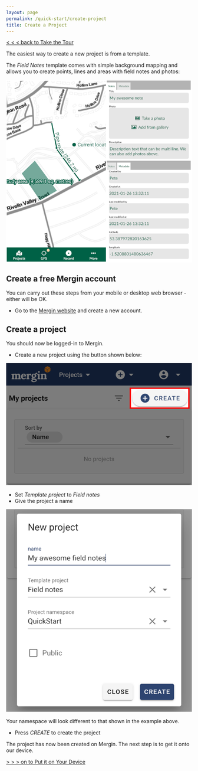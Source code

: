 ```yaml
---
layout: page
permalink: /quick-start/create-project
title: Create a Project
---
```


[< < < back to Take the Tour](/quick-start/take-the-tour)

The easiest way to create a new project is from a template.

The *Field Notes* template comes with simple background mapping and allows 
you to create points, lines and areas with field notes and photos: 

![Capture Georeferenced Photos and Field Notes](../images/capture-georeferenced-photos-and-field-notes.png)


## Create a free Mergin account

You can carry out these steps from your mobile or desktop web browser - 
either will be OK.

* Go to the <a href="https://public.cloudmergin.com/" target=_blank>Mergin 
website</a> and create a new account.


## Create a project

You should now be logged-in to Mergin. 

* Create a new project using the button shown below:

![Create a Mergin Project](../images/create-mergin-project.png)

* Set *Template project* to *Field notes*
* Give the project a name

![Create a Mergin Project from a Template](../images/create-mergin-project-from-template.png)

Your namespace will look different to that shown in the example above. 

* Press *CREATE* to create the project

The project has now been created on Mergin. The next step is to get it onto 
our device.

[> > > on to Put it on Your Device](/quick-start/put-project-on-device)
